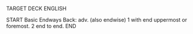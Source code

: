 TARGET DECK
ENGLISH

START
Basic
Endways
Back: adv. (also endwise) 1 with end uppermost or foremost. 2 end to end.
END
